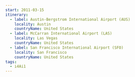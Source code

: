 ```yaml
---
start: 2011-03-15
itinerary:
  - label: Austin-Bergstrom International Airport (AUS)
    locality: Austin
    countryName: United States
  - label: McCarran International Airport (LAS)
    locality: Las Vegas
    countryName: United States
  - label: San Francisco International Airport (SFO)
    locality: San Francisco
    countryName: United States
tags:
  - i4Ai1
---
```

